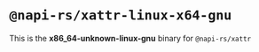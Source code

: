# `@napi-rs/xattr-linux-x64-gnu`

This is the **x86_64-unknown-linux-gnu** binary for `@napi-rs/xattr`
